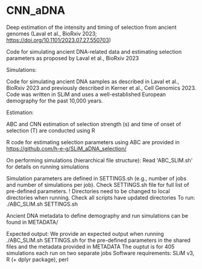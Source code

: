 # CNN_aDNA
Deep estimation of the intensity and timing of selection from ancient genomes (Laval et al., BioRxiv 2023; https://doi.org/10.1101/2023.07.27.550703)



Code for simulating ancient DNA-related data and estimating selection parameters as proposed by Laval et al., BioRxiv 2023

Simulations:

Code for simulating ancient DNA samples as described in Laval et al., BioRxiv 2023 and previously described in Kerner et al., Cell Genomics 2023. 
Code was written in SLiM and uses a well-established European demography for the past 10,000 years. 

Estimation:

ABC and CNN estimation of selection strength (s) and time of onset of selection (T) are conducted using R

R code for estimating selection parameters using ABC are provided in https://github.com/h-e-g/SLiM_aDNA_selection/





On performing simulations (hierarchical file structure):
Read 'ABC_SLIM.sh' for details on running simulations

Simulation parameters are defined in SETTINGS.sh (e.g., number of jobs and number of simulations per job). Check SETTINGS.sh file for full list of pre-defined parameters.
! Directories need to be changed to local directories when running. Check all scripts have updated directories
To run:
./ABC_SLIM.sh SETTINGS.sh

Ancient DNA metadata to define demography and run simulations can be found in METADATA/

Expected output: We provide an expected output when running ./ABC_SLIM.sh SETTINGS.sh for the pre-defined parameters in the shared files and the metadata provided in METADATA
The ouptut is for 405 simulations each run on two separate jobs
Software requirements: SLiM v3, R (+ dplyr package), perl


